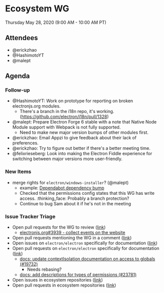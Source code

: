 # Ecosystem WG

Thursday May 28, 2020 (9:00 AM - 10:00 AM PT)

## Attendees
- @erickzhao
- @HashimotoYT
- @malept

## Agenda

### Follow-up
- @HashimotoYT: Work on prototype for reporting on broken electronjs.org modules.
    - There's a branch in the i18n repo, it's working. (https://github.com/electron/i18n/pull/1328)
- @malept: Prepare Electron Forge 6 stable with a note that Native Node Module support with Webpack is not fully supported.
    - Need to make new major version bumps of other modules first.
- @erickzhao: Email Appzi to give feedback about their lack of preferences.
- @erickzhao: Try to figure out better if there's a better meeting time.
- @felixrieseberg: Look into making the Electron Fiddle experience for switching between major versions more user-friendly.


### New Items

* merge rights for `electron/windows-installer`? (@malept)
  * example: [Dependabot dependency bump](https://github.com/electron/windows-installer/pull/309)
  * Checked that the permissions config states that this WG has write access. :thinking_face: Probably a branch protection?
  * Continue to bug Sam about it if he's not in the meeting
  
### Issue Tracker Triage
* Open pull requests for the WG to review ([link](https://github.com/pulls?q=is%3Apr+team-review-requested%3Aelectron%2Fwg-ecosystem+archived%3Afalse+is%3Aopen+))
    * [electronjs.org#3939 - collect events on the website](https://github.com/electron/electronjs.org/pull/3939)
* Open pull requests mentioning the WG in a comment ([link](https://github.com/pulls?q=is%3Apr+team%3Aelectron%2Fwg-ecosystem+archived%3Afalse+is%3Aopen))
* Open issues on `electron/electron` specifically for documentation ([link](https://github.com/electron/electron/issues?utf8=%E2%9C%93&q=is%3Aissue+is%3Aopen+label%3A%22documentation+%3Anotebook%3A%22+))
* Open pull requests on `electron/electron` specifically for documentation ([link](https://github.com/electron/electron/pulls?utf8=%E2%9C%93&q=is%3Apr+is%3Aopen+%22docs%22+in%3Atitle))
    * [docs: update contextIsolation documentation on access to globals (#19732)](https://github.com/electron/electron/pull/19732)
      - Needs rebasing?
    * [docs: add descriptions for types of permissions (#23781)](https://github.com/electron/electron/pull/23781)
* Open issues in ecosystem repositories ([link](https://github.com/issues?q=is%3Aopen+is%3Aissue+archived%3Afalse+repo%3Aelectron%2Felectron-rebuild+repo%3Aelectron%2Felectron-packager+repo%3Aelectron%2Fasar+repo%3Aelectron%2Frcedit+repo%3Aelectron%2Fnode-rcedit+repo%3Aelectron%2Fwindows-installer+repo%3Aelectron%2Ffiddle+repo%3Aelectron%2Felectron-osx-sign+repo%3Aelectron%2Felectron-notarize+repo%3Aelectron%2Fget+sort%3Acreated-desc))
* Open pull requests in ecosystem repositories ([link](https://github.com/issues?q=is%3Aopen+is%3Apr+archived%3Afalse+repo%3Aelectron%2Felectron-rebuild+repo%3Aelectron%2Felectron-packager+repo%3Aelectron%2Fasar+repo%3Aelectron%2Frcedit+repo%3Aelectron%2Fnode-rcedit+repo%3Aelectron%2Fwindows-installer+repo%3Aelectron%2Ffiddle+repo%3Aelectron%2Felectron-osx-sign+repo%3Aelectron%2Felectron-notarize+repo%3Aelectron%2Fget+sort%3Acreated-desc))
